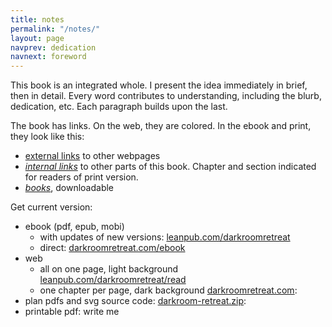 ```yaml
---
title: notes
permalink: "/notes/"
layout: page
navprev: dedication
navnext: foreword
---
```


This book is an integrated whole. I present the idea immediately in brief, then in detail. Every word contributes to understanding, including the blurb, dedication, etc. Each paragraph builds upon the last.

The book has links. On the web, they are colored. In the ebook and print, they look like this:

- <u>external links</u> to other webpages
- <u><em>internal links</em></u> to other parts of this book. Chapter and section indicated for readers of print version.
- <u><em>books</em></u>, downloadable 

Get current version:

- ebook (pdf, epub, mobi)
    - with updates of new versions: [leanpub.com/darkroomretreat](http://leanpub.com/darkroomretreat)
    - direct: [darkroomretreat.com/ebook](/ebook)
- web
    - all on one page, light background [leanpub.com/darkroomretreat/read](http://leanpub.com/darkroomretreat/read)
    - one chapter per page, dark background [darkroomretreat.com](http://darkroomretreat.com): 
- plan pdfs and svg source code: [darkroom-retreat.zip](/darkroom-retreat.zip/ ): 
- printable pdf: write me
